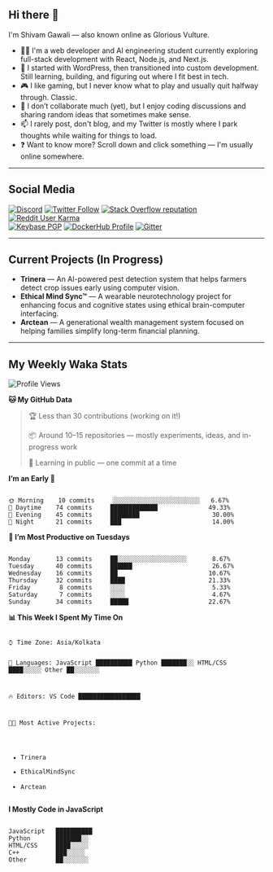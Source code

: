 <h2 id="hi-there">Hi there 👋</h2>
<p>I'm Shivam Gawali — also known online as Glorious Vulture.</p>

<ul>
  <li>👨‍💻 I'm a web developer and AI engineering student currently exploring full-stack development with React, Node.js, and Next.js.</li>
  <li>🌱 I started with WordPress, then transitioned into custom development. Still learning, building, and figuring out where I fit best in tech.</li>
  <li>🎮 I like gaming, but I never know what to play and usually quit halfway through. Classic.</li>
  <li>👯 I don’t collaborate much (yet), but I enjoy coding discussions and sharing random ideas that sometimes make sense.</li>
  <li>📫 I rarely post, don't blog, and my Twitter is mostly where I park thoughts while waiting for things to load.</li>
  <li>❓ Want to know more? Scroll down and click something — I'm usually online somewhere.</li>
</ul>

---

<h2 id="social-media">Social Media</h2>
<p>
<a href="https://discord.gg/44yKPxm"><img src="https://img.shields.io/discord/661411850856038431?label=Discord%20Guild&style=for-the-badge&logo=discord&logoColor=ffffff" alt="Discord"></a>
<a href="https://twitter.com/EdgyCoder"><img src="https://img.shields.io/twitter/follow/edgycoder?color=%231DA1F2&label=Twitter&style=for-the-badge&logo=twitter&logoColor=ffffff" alt="Twitter Follow"></a>
<a href="https://stackoverflow.com/users/12418331/kawaaii"><img src="https://img.shields.io/stackexchange/stackoverflow/r/12418331?color=%23F48024&label=Stack%20overflow&style=for-the-badge&logo=stackoverflow&logoColor=ffffff" alt="Stack Overflow reputation"></a>
<a href="https://www.reddit.com/user/Kawaaii-Programming"><img src="https://img.shields.io/reddit/user-karma/combined/Kawaaii-Programming?label=Reddit&style=for-the-badge&logo=reddit&logoColor=ffffff" alt="Reddit User Karma"></a><br>
<a href="https://keybase.io/kawaaii"><img src="https://img.shields.io/keybase/pgp/kawaaii?label=Keybase&logo=keybase&logoColor=ffffff&style=for-the-badge" alt="Keybase PGP"></a>
<a href="https://hub.docker.com/u/kawaaii"><img src="https://img.shields.io/badge/DockerHub-kawaaii-informational?style=for-the-badge&logo=docker&logoColor=ffffff" alt="DockerHub Profile"></a>
<a href="https://gitter.im/edgy-irrelevant/community"><img src="https://img.shields.io/gitter/room/edgy-irrelevant/community?label=edgy-irrelevant&logo=gitter&logoColor=ffffff&style=for-the-badge" alt="Gitter"></a>
</p>

---

<h2 id="current-projects">Current Projects (In Progress)</h2>
<ul>
  <li><strong>Trinera</strong> — An AI-powered pest detection system that helps farmers detect crop issues early using computer vision.</li>
  <li><strong>Ethical Mind Sync™</strong> — A wearable neurotechnology project for enhancing focus and cognitive states using ethical brain-computer interfacing.</li>
  <li><strong>Arctean</strong> — A generational wealth management system focused on helping families simplify long-term financial planning.</li>
</ul>


---

<h2 id="my-weekly-waka-stats">My Weekly Waka Stats</h2>
<!--START_SECTION:waka-->
<p><img src="http://img.shields.io/badge/Profile%20Views-13-blue" alt="Profile Views"></p>

<p><strong>🐱 My GitHub Data</strong></p>
<blockquote>
  <p>🏆 Less than 30 contributions (working on it!)</p>
  <p>📦 Around 10–15 repositories — mostly experiments, ideas, and in-progress work</p>
  <p>🚧 Learning in public — one commit at a time</p>
</blockquote>

<p><strong>I’m an Early 🐤</strong></p>
<pre><code>
🌞 Morning    10 commits     ░░░░░░░░░░░░░░░░░░░░░░░░   6.67%
🌆 Daytime    74 commits     █████████████              49.33%
🌃 Evening    45 commits     ████████                    30.00%
🌙 Night      21 commits     ███                         14.00%
</code></pre>

<p><strong>📅 I’m Most Productive on Tuesdays</strong></p>
<pre><code>
Monday       13 commits     ██░░░░░░░░░░░░░░░░░░░       8.67%
Tuesday      40 commits     ██████                      26.67%
Wednesday    16 commits     ██                         10.67%
Thursday     32 commits     ████                       21.33%
Friday        8 commits     ░░░░                        5.33%
Saturday      7 commits     ░░░░                        4.67%
Sunday       34 commits     █████                      22.67%
</code></pre>

<p><strong>📊 This Week I Spent My Time On</strong></p>
<pre><code>
⌚︎ Time Zone: Asia/Kolkata

💬 Languages:
JavaScript     ██████████
Python         ███████░░
HTML/CSS       ████░░░░░
Other          ██░░░░░░░

🔥 Editors:
VS Code        █████████████████

🐱‍💻 Most Active Projects:
- Trinera
- EthicalMindSync
- Arctean
</code></pre>

<p><strong>I Mostly Code in JavaScript</strong></p>
<pre><code>
JavaScript   ██████████
Python       ███████░░
HTML/CSS     ████░░░░░
C++          ███░░░░░
Other        ██░░░░░░░
</code></pre>
<!--END_SECTION:waka-->

